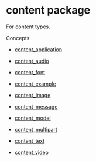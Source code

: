 # content package

For content types.

Concepts:

* [content_application](../content_application)

* [content_audio](../content_audio)

* [content_font](../content_font)

* [content_example](../content_example)

* [content_image](../content_image)

* [content_message](../content_message)

* [content_model](../content_model)

* [content_multipart](../content_multipart)

* [content_text](../content_text)

* [content_video](../content_video)
